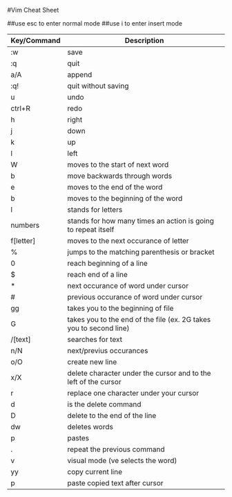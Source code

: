#Vim Cheat Sheet

##use esc to enter normal mode
##use i to enter insert mode

| Key/Command | Description |
| ----------- | ----------- |
| :w | save | 
| :q | quit |
| a/A | append |
| :q! | quit without saving | 
| u | undo | 
| ctrl+R | redo | 
| h | right | 
| j | down | 
| k | up | 
| l | left | 
| W | moves to the start of next word | 
| b | move backwards through words | 
| e | moves to the end of the word | 
| b | moves to the beginning of the word | 
| l | stands for letters |
| numbers | stands for how many times an action is going to repeat itself || 
| f[letter] | moves to the next occurance of letter | 
| % | jumps to the matching parenthesis or bracket | 
| 0 | reach beginning of a line |
| $ | reach end of a line | 
| * | next occurance of word under cursor | 
| # | previous occurance of word under cursor | 
| gg | takes you to the beginning of file | 
| G | takes you to the end of the file (ex. 2G takes you to second line) | 
| /[text] | searches for text | 
| n/N | next/previus occurances | 
| o/O | create new line | 
| x/X | delete character under the cursor and to the left of the cursor |
| r | replace one character under your cursor | 
| d | is the delete command |
| D | delete to the end of the line |
| dw | deletes words | 
| p | pastes | 
| . | repeat the previous command |
| v | visual mode (ve selects the word) |
| yy | copy current line | 
| p | paste copied text after cursor | 
